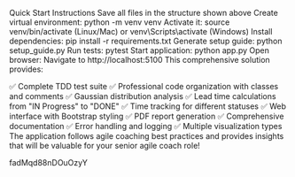 Quick Start Instructions
Save all files in the structure shown above
Create virtual environment: python -m venv venv
Activate it: source venv/bin/activate (Linux/Mac) or venv\Scripts\activate (Windows)
Install dependencies: pip install -r requirements.txt
Generate setup guide: python setup_guide.py
Run tests: pytest
Start application: python app.py
Open browser: Navigate to http://localhost:5100
This comprehensive solution provides:

✅ Complete TDD test suite
✅ Professional code organization with classes and comments
✅ Gaussian distribution analysis
✅ Lead time calculations from "IN Progress" to "DONE"
✅ Time tracking for different statuses
✅ Web interface with Bootstrap styling
✅ PDF report generation
✅ Comprehensive documentation
✅ Error handling and logging
✅ Multiple visualization types
The application follows agile coaching best practices and provides insights that will be valuable for your senior agile coach role!

fadMqd88nDOuOzyY

